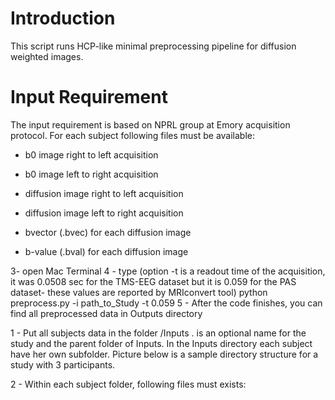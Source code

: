 # Introduction
This script runs HCP-like minimal preprocessing pipeline for diffusion weighted images.

# Input Requirement
The input requirement is based on NPRL group at Emory acquisition protocol. For each subject following files must be available:

* b0 image right to left acquisition

* b0 image left to right acquisition

* diffusion image right to left acquisition

* diffusion image left to right acquisition

* bvector (.bvec) for each diffusion image

* b-value (.bval) for each diffusion image


3- open Mac Terminal
4 - type (option -t is a readout time of the acquisition, it was 0.0508 sec for the TMS-EEG
dataset but it is 0.059 for the PAS dataset- these values are reported by MRIconvert tool)
python preprocess.py -i path_to_Study -t 0.059
5 - After the code finishes, you can find all preprocessed data in Outputs directory

1 - Put all subjects data in the folder <study>/Inputs . <study> is an optional name for the
study and the parent folder of Inputs. In the Inputs directory each subject have her own
subfolder. Picture below is a sample directory structure for a study with 3 participants.

2 - Within each subject folder, following files must exists:
